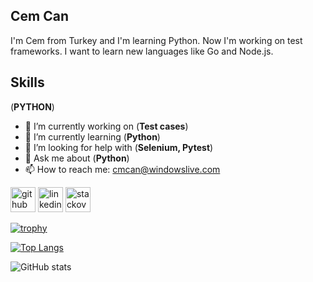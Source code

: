 Cem Can
---
I'm Cem from Turkey and I'm learning Python. Now I'm working on test frameworks. I want to learn new languages like Go and Node.js.

Skills
---
(**PYTHON**)

- 🔭 I’m currently working on (**Test cases**) 
- 🌱 I’m currently learning (**Python**) 
- 🤔 I’m looking for help with (**Selenium, Pytest**) 
- 💬 Ask me about (**Python**) 
- 📫 How to reach me: cmcan@windowslive.com 


[<img src='https://cdn.jsdelivr.net/npm/simple-icons@3.0.1/icons/github.svg' alt='github' height='40'>](https://github.com/cemcannn)  [<img src='https://cdn.jsdelivr.net/npm/simple-icons@3.0.1/icons/linkedin.svg' alt='linkedin' height='40'>](https://www.linkedin.com/in/https://www.linkedin.com/in/cem-can-6286b645//)  [<img src='https://cdn.jsdelivr.net/npm/simple-icons@3.0.1/icons/stackoverflow.svg' alt='stackoverflow' height='40'>](https://stackoverflow.com/users/https://stackoverflow.com/users/18048769/cem-can)  

[![trophy](https://github-profile-trophy.vercel.app/?username=cemcannn)](https://github.com/ryo-ma/github-profile-trophy)

[![Top Langs](https://github-readme-stats.vercel.app/api/top-langs/?username=cemcannn)](https://github.com/anuraghazra/github-readme-stats)

![GitHub stats](https://github-readme-stats.vercel.app/api?username=cemcannn&show_icons=true)  

